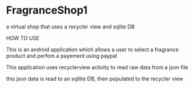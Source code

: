 # FragranceShop1
a virtual shop that uses a recycler view and sqlite DB


HOW TO USE 

This is an android application which allows a user to select a  fragrance product and perfom a payement using paypal

This application uses recyclerview activity to read raw data from a json file

this json data is read to an sqllite DB, then populated to the recycler view



